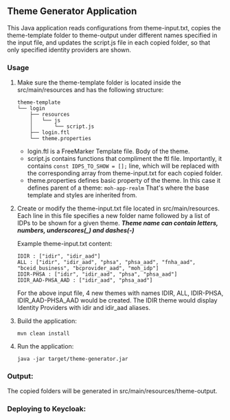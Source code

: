 ## Theme Generator Application
This Java application reads configurations from theme-input.txt, copies the theme-template folder to theme-output under different names specified in the input file, and updates the script.js file in each copied folder, so that only specified identity providers are shown.

### Usage
1. Make sure the theme-template folder is located inside the src/main/resources and has the following structure:
    ```
    theme-template
    └── login
        ├── resources
        │   └── js
        │       └── script.js
        ├── login.ftl
        └── theme.properties
    ```
   - login.ftl is a FreeMarker Template file. Body of the theme.
   - script.js contains functions that compliment the ftl file. Importantly, it contains `const IDPS_TO_SHOW = [];` line, which will be replaced with the corresponding array from theme-input.txt for each copied folder.
   - theme.properties defines basic property of the theme. In this case it defines parent of a theme: `moh-app-realm` That's where the base template and styles are inherited from.


2. Create or modify the theme-input.txt file located in src/main/resources. Each line in this file specifies a new folder name followed by a list of IDPs to be shown for a given theme.
    ***Theme name can contain letters, numbers, underscores(_) and dashes(-)***

    Example theme-input.txt content:

    ```
    IDIR : ["idir", "idir_aad"]
    ALL : ["idir", "idir_aad", "phsa", "phsa_aad", "fnha_aad", "bceid_business", "bcprovider_aad", "moh_idp"]
    IDIR-PHSA : ["idir", "idir_aad", "phsa", "phsa_aad"]
    IDIR_AAD-PHSA_AAD : ["idir_aad", "phsa_aad"]
    ```
   For the above input file, 4 new themes with names IDIR, ALL, IDIR-PHSA, IDIR_AAD-PHSA_AAD would be created. The IDIR theme would display Identity Providers with idir and idir_aad aliases. 


3. Build the application:

   `mvn clean install`
4. Run the application:

    `java -jar target/theme-generator.jar`
### Output:

The copied folders will be generated in src/main/resources/theme-output.

### Deploying to Keycloak:

